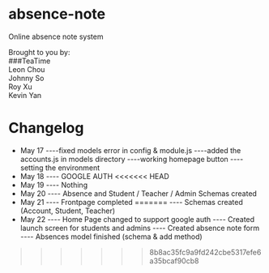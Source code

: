 # absence-note  
Online absence note system  

Brought to you by:  
###TeaTime  
Leon Chou  
Johnny So  
Roy Xu  
Kevin Yan  

# Changelog
- May 17
----fixed models error in config & module.js
----added the accounts.js in models directory
----working homepage button
----setting the environment
- May 18
---- GOOGLE AUTH
<<<<<<< HEAD
- May 19
---- Nothing
- May 20
---- Absence and Student / Teacher / Admin Schemas created
- May 21
---- Frontpage completed
=======
---- Schemas created (Account, Student, Teacher)
- May 22
---- Home Page changed to support google auth
---- Created launch screen for students and admins
---- Created absence note form
---- Absences model finished (schema & add method)
>>>>>>> 8b8ac35fc9a9fd242cbe5317efe6a35bcaf90cb8
